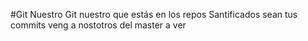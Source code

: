 #Git Nuestro
Git nuestro que estás en los repos
Santificados sean tus commits
veng a nostotros del master
a ver